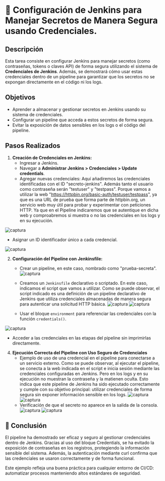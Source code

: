 # 🔐 Configuración de Jenkins para Manejar Secretos de Manera Segura usando Credenciales.

## Descripción

Esta tarea consiste en configurar Jenkins para manejar secretos (como contraseñas, tokens o claves API) de forma segura utilizando el sistema de **Credenciales de Jenkins**. Además, se demostrará cómo usar estas credenciales dentro de un pipeline para garantizar que los secretos no se expongan directamente en el código ni los logs.

## Objetivos

- Aprender a almacenar y gestionar secretos en Jenkins usando su sistema de credenciales.
- Configurar un pipeline que acceda a estos secretos de forma segura.
- Evitar la exposición de datos sensibles en los logs o el código del pipeline.

## Pasos Realizados

1. **Creación de Credenciales en Jenkins:**
   - Ingresar a Jenkins.
   - Navegar a **Administrar Jenkins > Credenciales > Update credentials**.
   - Agregar nuevas credenciales:
       Aquí añadiremos las credenciales identificadas con el ID "secreto-jenkins". Además tanto el usuario como contraseña serán "testuser" y "testpass". Porque vamos a utilizar la web "https://httpbin.org/basic-auth/testuser/testpass", ya que es una URL de prueba que forma parte de httpbin.org, un servicio web muy útil para probar y experimentar con peticiones HTTP. Ya que en el Pipeline indicaremos que se autentique en dicha web y comproabremos si muestra o no las credenciales en los logs y en su ejecución. 

![captura](images/Captura1.PNG)

   - Asignar un ID identificador único a cada credencial.

![captura](images/Captura2.PNG)

2. **Configuración del Pipeline con Jenkinsfile:**

   - Crear un pipeline, en este caso, nombrado como "prueba-secreta".
     ![captura](images/Captura3.PNG)
     
   - Creamos un `Jenkinsfile` declarativo o scriptado.
En este caso, indicamos el script que vamos a utilizar. Como se puede observar, el script indicado es una definición de un pipeline declarativo de Jenkins que utiliza credenciales almacenadas de manera segura para autenticar una solicitud HTTP básica. 
![captura](images/Captura4.PNG)
![captura](images/Captura5.PNG)

   - Usar el bloque `environment` para referenciar las credenciales con la función `credentials()`.

  ![captura](images/Captura6.PNG)
  
   - Acceder a las credenciales en las etapas del pipeline sin imprimirlas directamente.

4. **Ejecución Correcta del Pipeline con Uso Seguro de Credenciales**
   - Ejemplo de uso de una credencial en el pipeline para conectarse a un servicio externo.
Como se puede observar, al ejecutar el pipeline, se conecta a la web indicada en el script e inicia sesión mediante las credenciales configuradas en Jenkins. Pero en los logs y en su ejecución no muestran la contraseña y la matienen oculta. Esto indica que este pipeline de Jenkins ha sido ejecutado correctamente y cumple con su objetivo principal: utilizar credenciales de forma segura sin exponer información sensible en los logs.
 ![captura](images/Captura12.PNG)
 ![captura](images/Captura13.PNG)
   - Verificación de que el secreto no aparece en la salida de la consola.
 ![captura](images/Captura10.PNG)
 ![captura](images/Captura11.PNG)

## 🧩 Conclusión
El pipeline ha demostrado ser eficaz y seguro al gestionar credenciales dentro de Jenkins. Gracias al uso del bloque Credentials, se ha evitado la exposición de contraseñas en los registros, protegiendo la información sensible del sistema. Además, la autenticación mediante curl confirma que las credenciales se usaron correctamente y de forma funcional.

Este ejemplo refleja una buena práctica para cualquier entorno de CI/CD: automatizar procesos manteniendo altos estándares de seguridad.
